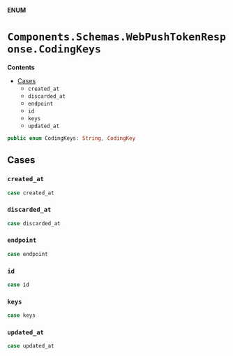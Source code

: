**ENUM**

# `Components.Schemas.WebPushTokenResponse.CodingKeys`

**Contents**

- [Cases](#cases)
  - `created_at`
  - `discarded_at`
  - `endpoint`
  - `id`
  - `keys`
  - `updated_at`

```swift
public enum CodingKeys: String, CodingKey
```

## Cases
### `created_at`

```swift
case created_at
```

### `discarded_at`

```swift
case discarded_at
```

### `endpoint`

```swift
case endpoint
```

### `id`

```swift
case id
```

### `keys`

```swift
case keys
```

### `updated_at`

```swift
case updated_at
```
